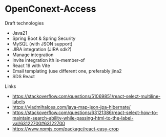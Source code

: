 # OpenConext-Access

Draft technologies
* Java21
* Spring Boot & Spring Security
* MySQL (with JSON support)
* JIRA integration (JIRA sdk?)
* Manage integration
* Invite integration ith is-member-of
* React 19 with Vite
* Email templating (use different one, preferably jina2
* SDS React

Links
* https://stackoverflow.com/questions/51069851/react-select-multiline-labels
* https://vladmihalcea.com/java-map-json-jpa-hibernate/
* https://stackoverflow.com/questions/63121386/react-select-how-to-maintain-search-ability-while-passing-html-to-the-label-val/63122700#63122700
* https://www.npmjs.com/package/react-easy-crop
